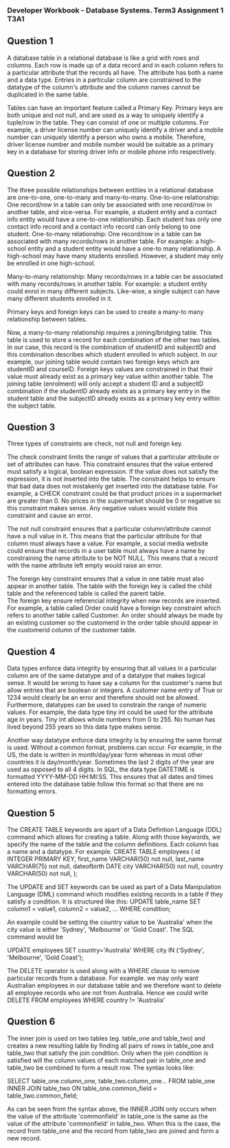 ### Developer Workbook - Database Systems. Term3 Assignment 1 T3A1

## Question 1

A database table in a relational database is like a grid with rows and columns. 
Each row is made up of a data record and in each column refers to a particular attribute that the records all have. The attribute has both a name and a data type.
Entries in a particular column are constrained to the datatype of the column's attribute and the column names cannot be duplicated in the same table. 

Tables can have an important feature called a Primary Key. Primary keys are both unique and not null, and are used as a way to uniquely identify a tuple/row in the table. 
They can consist of one or multiple columns. For example, a driver license number can uniquely identify a driver and a mobile number can uniquely identify a person who owns a mobile.
Therefore, driver license number and mobile number would be suitable as a primary key in a database for storing driver info or mobile phone info respectively.


## Question 2

The three possible relationships between entities in a relational database are one-to-one, one-to-many and many-to-many. 
One-to-one relationship: One record/row in a table can only be associated with one record/row in another table, and vice-versa.
For example, a student entity and a contact info entity would have a one-to-one relationship. Each student has only one contact info record and a contact info record
can only belong to one student.
One-to-many relationship: One record/row in a table can be associated with many records/rows in another table.
For example: a high-school entity and a student entity would have a one-to many relationship. A high-school may have many students enrolled. However, a student may only be enrolled in one high-school.

Many-to-many relationship: Many records/rows in a table can be associated with many records/rows in another table.
For example: a student entity could enrol in many different subjects. Like-wise, a single subject can have many different students enrolled in it.

Primary keys and foreign keys can be used to create a many-to many relationship between tables.

Now, a many-to-many relationship requires a joining/bridging table. This table is used to store a record for each combination of the other two tables.
In our case, this record is the combination of studentID and subjectID and this combination describes which student enrolled in which subject.
In our example, our joining table would contain two foreign keys which are studentID and courseID. Foreign keys values are constrained in that their value must already exist as a primary key value within another table.
The joining table (enrolment) will only accept a student ID and a subjectID combination if the studentID already exists as a primary key entry in the student table and the subjectID already exists as a primary key entry within the subject table.


## Question 3

Three types of constraints are check, not null and foreign key.

The check constraint limits the range of values that a particular attribute or set of attributes can have. This constraint ensures that the value entered must satisfy a logical, boolean expression. If the value does not satisfy the expression, it is not inserted into the table.
The constraint helps to ensure that bad data does not mistakenly get inserted into the database table. For example, a CHECK constraint could be that product prices in a supermarket are greater than 0.
No prices in the supermarket should be 0 or negative so this constraint makes sense. Any negative values would violate this constraint and cause an error. 

The not null constraint ensures that a particular column/attribute cannot have a null value in it. This means that the particular attribute for that column must always have a value.
For example, a social media website could ensure that records in a user table must always have a name by constraining the name attribute to be NOT NULL. 
This means that a record with the name attribute left empty would raise an error.

The foreign key constraint ensures that a value in one table must also appear in another table. The table with the foreign key is called the child table and the referenced table is called the parent table.  
The foreign key ensure referencial integrity when new records are inserted.
For example, a table called Order could have a foreign key constraint which refers to another table called Customer.
An order should always be made by an existing customer so the customerid in the order table should appear in the customerid column of the customer table.

## Question 4

Data types enforce data integrity by ensuring that all values in a particular column are of the same datatype and of a datatype that makes logical sense.
It would be wrong to have say a column for the customer's name but allow entries that are boolean or integers. A customer name entry of True or 1234 would clearly be an error and therefore should not be allowed.
Furthermore, datatypes can be used to constrain the range of numeric values. For example, the data type tiny int could be used for the attribute age in years.
Tiny int allows whole numbers from 0 to 255. No human has lived beyond 255 years so this data type makes sense.

Another way datatype enforce data integrity is by ensuring the same format is used. 
Without a common format, problems can occur. For example, in the US, the date is written in month/day/year form whereas in most other countries it is day/month/year. 
Sometimes the last 2 digits of the year are used as opposed to all 4 digits. 
In SQL, the data type DATETIME is formatted YYYY-MM-DD HH:MI:SS.
This ensures that all dates and times entered into the database table follow this format so that there are no formatting errors.


## Question 5

The CREATE TABLE keywords are apart of a Data Defintion Language (DDL) command which allows for creating a table.
Along with those keywords, we specify the name of the table and the column definitions. Each column has a name and a datatype.
For example. 
CREATE TABLE employees (
    id            INTEGER       PRIMARY KEY,
    first_name    VARCHAR(50)   not null,
    last_name     VARCHAR(75)   not null,
    dateofbirth   DATE
    city          VARCHAR(50)   not null,
    country       VARCHAR(50)   not null,
);

The UPDATE and SET keywords can be used as part of a Data Manipulation Language (DML) command which modifies existing records in a table if they satisfy a condition.
It is structured like this:
UPDATE table_name
SET column1 = value1, column2 = value2, ...
WHERE condition;

An example could be setting the country value to be 'Australia' when the city value is either 'Sydney', 'Melbourne' or 'Gold Coast'.
The SQL command would be

UPDATE employees
SET country='Australia'
WHERE city IN ('Sydney', 'Melbourne', 'Gold Coast');


The DELETE operator is used along with a WHERE clause to remove particular records from a database.
For example. we may only want Australian employees in our database table and we therefore want to delete all employee records who are not from Australia.
Hence we could write
DELETE FROM employees
WHERE country != 'Australia'



## Question 6

The inner join is used on two tables (eg. table_one and table_two) and creates a new resulting table by finding all pairs of rows in table_one and table_two that satisfy the join condition.
Only when the join condition is satisfied will the column values of each matched pair in table_one and table_two be combined to form a result row.
The syntax looks like:

SELECT table_one.column_one, table_two.column_one...
FROM table_one
INNER JOIN table_two
ON table_one.common_field = table_two.common_field;

As can be seen from the syntax above, the INNER JOIN only occurs when the value of the attribute 'commonfield' in table_one is the same as the value of the attribute 'commonfield' in table_two.
When this is the case, the record from table_one and the record from table_two are joined and form a new record.
